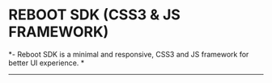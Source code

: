 # REBOOT SDK (CSS3 & JS FRAMEWORK) 


*- Reboot SDK is a minimal and responsive, CSS3 and JS framework for better UI experience. *

---
